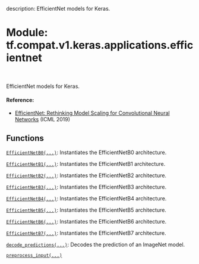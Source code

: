 description: EfficientNet models for Keras.

<div itemscope itemtype="http://developers.google.com/ReferenceObject">
<meta itemprop="name" content="tf.compat.v1.keras.applications.efficientnet" />
<meta itemprop="path" content="Stable" />
</div>

# Module: tf.compat.v1.keras.applications.efficientnet

<!-- Insert buttons and diff -->

<table class="tfo-notebook-buttons tfo-api nocontent" align="left">

</table>



EfficientNet models for Keras.



#### Reference:

- [EfficientNet: Rethinking Model Scaling for Convolutional Neural Networks](
    https://arxiv.org/abs/1905.11946) (ICML 2019)


## Functions

[`EfficientNetB0(...)`](../../../../../tf/keras/applications/EfficientNetB0.md): Instantiates the EfficientNetB0 architecture.

[`EfficientNetB1(...)`](../../../../../tf/keras/applications/EfficientNetB1.md): Instantiates the EfficientNetB1 architecture.

[`EfficientNetB2(...)`](../../../../../tf/keras/applications/EfficientNetB2.md): Instantiates the EfficientNetB2 architecture.

[`EfficientNetB3(...)`](../../../../../tf/keras/applications/EfficientNetB3.md): Instantiates the EfficientNetB3 architecture.

[`EfficientNetB4(...)`](../../../../../tf/keras/applications/EfficientNetB4.md): Instantiates the EfficientNetB4 architecture.

[`EfficientNetB5(...)`](../../../../../tf/keras/applications/EfficientNetB5.md): Instantiates the EfficientNetB5 architecture.

[`EfficientNetB6(...)`](../../../../../tf/keras/applications/EfficientNetB6.md): Instantiates the EfficientNetB6 architecture.

[`EfficientNetB7(...)`](../../../../../tf/keras/applications/EfficientNetB7.md): Instantiates the EfficientNetB7 architecture.

[`decode_predictions(...)`](../../../../../tf/keras/applications/efficientnet/decode_predictions.md): Decodes the prediction of an ImageNet model.

[`preprocess_input(...)`](../../../../../tf/keras/applications/efficientnet/preprocess_input.md)

